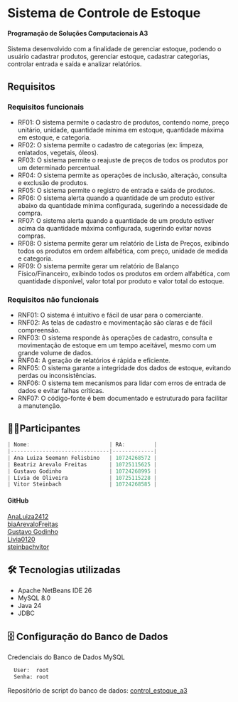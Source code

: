 
# Sistema de Controle de Estoque
#### Programação de Soluções Computacionais A3
Sistema desenvolvido com a finalidade de gerenciar estoque, podendo o usuário cadastrar produtos, gerenciar estoque, cadastrar categorias, controlar entrada e saída e analizar relatórios.

## Requisitos

### Requisitos funcionais 
- RF01: O sistema permite o cadastro de produtos, contendo nome, preço unitário, unidade, quantidade mínima em estoque, quantidade máxima em estoque, e categoria.
- RF02: O sistema permite o cadastro de categorias (ex: limpeza, enlatados, vegetais, óleos).
- RF03: O sistema permite o reajuste de preços de todos os produtos por um determinado percentual.
- RF04: O sistema permite as operações de inclusão, alteração, consulta e exclusão de produtos.
- RF05: O sistema permite o registro de entrada e saída de produtos.
- RF06: O sistema alerta quando a quantidade de um produto estiver abaixo da quantidade mínima configurada, sugerindo a necessidade de compra.
- RF07: O sistema alerta quando a quantidade de um produto estiver acima da quantidade máxima configurada, sugerindo evitar novas compras.
- RF08: O sistema permite gerar um relatório de Lista de Preços, exibindo todos os produtos em ordem alfabética, com preço, unidade de medida e categoria.
- RF09: O sistema permite gerar um relatório de Balanço Físico/Financeiro, exibindo todos os produtos em ordem alfabética, com quantidade disponível, valor total por produto e valor total do estoque.

### Requisitos não funcionais
- RNF01: O sistema é intuitivo e fácil de usar para o comerciante.
- RNF02: As telas de cadastro e movimentação são claras e de fácil compreensão.
- RNF03: O sistema responde às operações de cadastro, consulta e movimentação de estoque em um tempo aceitável, mesmo com um grande volume de dados.
- RNF04: A geração de relatórios é rápida e eficiente.
- RNF05: O sistema garante a integridade dos dados de estoque, evitando perdas ou inconsistências.
- RNF06: O sistema tem mecanismos para lidar com erros de entrada de dados e evitar falhas críticas.
- RNF07: O código-fonte é bem documentado e estruturado para facilitar a manutenção.

## 👨‍💻Participantes
```javascript
| Nome:                         | RA:         |      
|-------------------------------|-------------|
| Ana Luiza Seemann Felisbino   | 10724268572 | 
| Beatriz Arevalo Freitas       | 10725115625 |
| Gustavo Godinho               | 10724268995 | 
| Lívia de Oliveira             | 10725115228 |
| Vitor Steinbach               | 10724268585 | 

```

#### GitHub
[AnaLuiza2412](https://github.com/AnaLuiza2412)  
[biaArevaloFreitas](https://github.com/biaArevaloFreitas)    
[Gustavo Godinho](https://github.com/gustavo-godinho)        
[Livia0120](https://github.com/Livia0120)    
[steinbachvitor](https://github.com/steinbachvitor) 
     


## 🛠 Tecnologias utilizadas
- Apache NetBeans IDE 26
- MySQL 8.0
- Java 24
- JDBC 

## 🗄️ Configuração do Banco de Dados
Credenciais do Banco de Dados MySQL
```bash
  User:  root
  Senha: root
```
Repositório de script do banco de dados: 
[control_estoque_a3](https://github.com/Livia0120/controle_de_estoque/blob/main/controle_estoque_a3-.sql)
